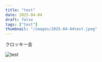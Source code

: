 ```yaml
---
title: "test"
date: 2025-04-04
draft: false
tags: ["test"]
thumbnail: "/images/2025-04-04test.jpeg"
---
```


クロッキー会

![test](/images/2025-04-04test.jpeg)